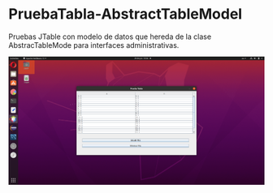 # PruebaTabla-AbstractTableModel
Pruebas JTable con modelo de datos que hereda de la clase AbstracTableMode para interfaces administrativas.

![This is an image](screenshots/screenshot-1.png)
